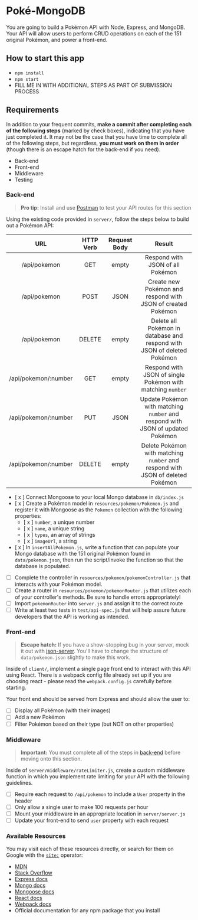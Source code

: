 # Poké-MongoDB

You are going to build a Pokémon API with Node, Express, and MongoDB. Your API will allow users to perform CRUD operations on each of the 151 original Pokémon, and power a front-end.

## How to start this app

- `npm install`
- `npm start`
- FILL ME IN WITH ADDITIONAL STEPS AS PART OF SUBMISSION PROCESS

## Requirements

In addition to your frequent commits, **make a commit after completing each of the following steps** (marked by check boxes), indicating that you have just completed it. It may not be the case that you have time to complete all of the following steps, but regardless, **you must work on them in order** (though there is an escape hatch for the back-end if you need).

- Back-end
- Front-end
- Middleware
- Testing

### Back-end

> **Pro tip:** Install and use [Postman](https://www.getpostman.com/) to test your API routes for this section

Using the existing code provided in `server/`, follow the steps below to build out a Pokémon API:

|         URL          | HTTP Verb | Request Body |                                     Result                                     |
| :------------------: | :-------: | :----------: | :----------------------------------------------------------------------------: |
|     /api/pokemon     |    GET    |    empty     |                        Respond with JSON of all Pokémon                        |
|     /api/pokemon     |   POST    |     JSON     |          Create new Pokémon and respond with JSON of created Pokémon           |
|     /api/pokemon     |  DELETE   |    empty     |    Delete all Pokémon in database and respond with JSON of deleted Pokémon     |
| /api/pokemon/:number |    GET    |    empty     |           Respond with JSON of single Pokémon with matching `number`           |
| /api/pokemon/:number |    PUT    |     JSON     | Update Pokémon with matching `number` and respond with JSON of updated Pokémon |
| /api/pokemon/:number |  DELETE   |    empty     | Delete Pokémon with matching `number` and respond with JSON of deleted Pokémon |

- [ x ] Connect Mongoose to your local Mongo database in `db/index.js`
- [ x ] Create a Pokémon model in `resources/pokemon/Pokemon.js` and register it with Mongoose as the `Pokemon` collection with the following properties:
  - [ x ] `number`, a unique number
  - [ x ] `name`, a unique string
  - [ x ] `types`, an array of strings
  - [ x ] `imageUrl`, a string
- [ x ] In `insertAllPokemon.js`, write a function that can populate your Mongo database with the 151 original Pokémon found in `data/pokemon.json`, then run the script/invoke the function so that the database is populated.
- [ ] Complete the controller in `resources/pokemon/pokemonController.js` that interacts with your Pokémon model.
- [ ] Create a router in `resources/pokemon/pokemonRouter.js` that utilizes each of your controller's methods. Be sure to handle errors appropriately!
- [ ] Import `pokemonRouter` into `server.js` and assign it to the correct route
- [ ] Write at least two tests in `test/api-spec.js` that will help assure future developers that the API is working as intended.

### Front-end

> **Escape hatch:** If you have a show-stopping bug in your server, mock it out with [json-server](https://github.com/typicode/json-server). You'll have to change the structure of `data/pokemon.json` slightly to make this work.

Inside of `client/`, implement a single page front end to interact with this API using React. There is a webpack config file already set up if you are choosing react - please read the `webpack.config.js` carefully before starting.

Your front end should be served from Express and should allow the user to:

- [ ] Display all Pokémon (with their images)
- [ ] Add a new Pokémon
- [ ] Filter Pokémon based on their type (but NOT on other properties)

### Middleware

> **Important:** You must complete all of the steps in [back-end](#back-end) before moving onto this section.

Inside of `server/middleware/rateLimiter.js`, create a custom middleware function in which you implement rate limiting for your API with the following guidelines.

- [ ] Require each request to `/api/pokemon` to include a `User` property in the header
- [ ] Only allow a single user to make 100 requests per hour
- [ ] Mount your middleware in an appropriate location in `server/server.js`
- [ ] Update your front-end to send `user` property with each request

### Available Resources

You may visit each of these resources directly, or search for them on Google with the [`site:`](https://support.google.com/websearch/answer/2466433?hl=en) operator:

- [MDN](https://developer.mozilla.org/en-US/)
- [Stack Overflow](http://stackoverflow.com/)
- [Express docs](https://expressjs.com/)
- [Mongo docs](https://docs.mongodb.com/)
- [Mongoose docs](http://mongoosejs.com/docs/index.html)
- [React docs](https://facebook.github.io/react/docs/getting-started.html)
- [Webpack docs](https://webpack.github.io/docs/)
- Official documentation for any npm package that you install
